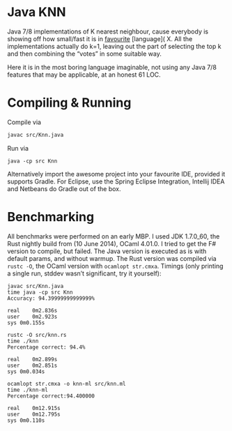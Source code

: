 Java KNN
===

Java 7/8 implementations of K nearest neighbour, cause everybody is showing off how small/fast it is in [favourite](http://philtomson.github.io/blog/2014/05/29/comparing-a-machine-learning-algorithm-implemented-in-f-number-and-ocaml/) [language]( X. All the implementations actually do k=1, leaving out the part of selecting the top k and then combining the “votes” in some suitable way.

Here it is in the most boring language imaginable, not using any Java 7/8 features that may be applicable, at an honest 61 LOC.

Compiling & Running
===================
Compile via

```bash
javac src/Knn.java
```

Run via

```
java -cp src Knn
```

Alternatively import the awesome project into your favourite IDE, provided it supports Gradle. For Eclipse, use the Spring Eclipse Integration, Intellij IDEA and Netbeans do Gradle out of the box.

Benchmarking
============
All benchmarks were performed on an early MBP. I used JDK 1.7.0_60, the Rust nightly build from (10 June 2014), OCaml 4.01.0. I tried to get the F# version to compile, but failed. The Java version is executed as is with default params, and without warmup. The Rust version was compiled via `rustc -O`, the OCaml version with `ocamlopt str.cmxa`. Timings (only printing a single run, stddev wasn’t significant, try it yourself):

```
javac src/Knn.java 
time java -cp src Knn
Accuracy: 94.39999999999999%

real	0m2.836s
user	0m2.923s
sys	0m0.155s
```

```
rustc -O src/knn.rs 
time ./knn
Percentage correct: 94.4%

real	0m2.899s
user	0m2.851s
sys	0m0.034s
```

```
ocamlopt str.cmxa -o knn-ml src/knn.ml 
time ./knn-ml 
Percentage correct:94.400000

real	0m12.915s
user	0m12.795s
sys	0m0.110s

```
